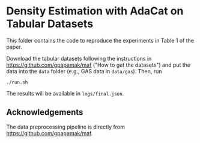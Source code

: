 # Density Estimation with AdaCat on Tabular Datasets

This folder contains the code to reproduce the experiments in Table 1 of the paper.

Download the tabular datasets following the instructions in https://github.com/gpapamak/maf ("How to get the datasets") and put the data into the `data` folder (e.g., GAS data in `data/gas`). Then, run 

```
./run.sh
```

The results will be available in `logs/final.json`.

## Acknowledgements
The data preprocessing pipeline is directly from https://github.com/gpapamak/maf.
